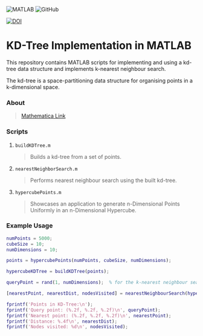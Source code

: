 ![MATLAB](https://img.shields.io/badge/MATLAB-%23D00000.svg?style=plastic&logo=mathworks&logoColor=white)  ![GitHub](https://img.shields.io/github/license/Ramy-Badr-Ahmed/KD-Tree-Matlab?style=plastic)

[![DOI](https://zenodo.org/badge/DOI/10.5281/zenodo.12808902.svg)](https://doi.org/10.5281/zenodo.12808902)

# KD-Tree Implementation in MATLAB

This repository contains MATLAB scripts for implementing and using a kd-tree data structure and implements k-nearest neighbour search.

The kd-tree is a space-partitioning data structure for organising points in a k-dimensional space.

### About

   > [Mathematica Link](https://reference.wolfram.com/language/ref/datastructure/KDTree.html)

### Scripts

1. `buildKDTree.m`

   > Builds a kd-tree from a set of points.

2. `nearestNeighborSearch.m`

   > Performs nearest neighbour search using the built kd-tree.

3. `hypercubePoints.m`

   > Showcases an application to generate n-Dimensional Points Uniformly in an n-Dimensional Hypercube.


### Example Usage

```matlab
numPoints = 5000;
cubeSize = 10;
numDimensions = 10;

points = hypercubePoints(numPoints, cubeSize, numDimensions);

hypercubeKDTree = buildKDTree(points);

queryPoint = rand(1, numDimensions);  % for the k-nearest neighbour search

[nearestPoint, nearestDist, nodesVisited] = nearestNeighbourSearch(hypercubeKDTree, queryPoint);

fprintf('Points in KD-Tree:\n');
fprintf('Query point: (%.2f, %.2f, %.2f)\n', queryPoint);
fprintf('Nearest point: (%.2f, %.2f, %.2f)\n', nearestPoint);
fprintf('Distance: %.4f\n', nearestDist);
fprintf('Nodes visited: %d\n', nodesVisited);
```
